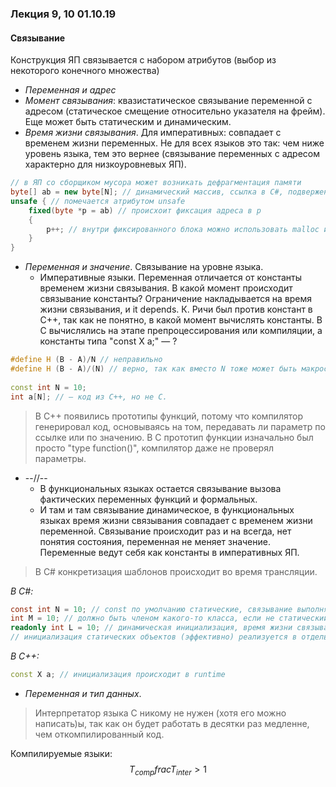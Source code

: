 ### Лекция 9, 10 01.10.19

#### Связывание

Конструкция ЯП связывается с набором атрибутов (выбор из некоторого конечного множества)

* *Переменная и адрес*
* *Момент связывания*: квазистатическое связывание переменной с адресом (статическое смещение относительно указателя на фрейм). Еще может быть статическим и динамическим.
* *Время жизни связывания*. Для императивных: совпадает с временем жизни переменных. Не для всех языков это так: чем ниже уровень языка, тем это вернее (связывание переменных с адресом характерно для низкоуровневых ЯП).

```C# 
// в ЯП со сборщиком мусора может возникать дефрагментация памяти
byte[] ab = new byte[N]; // динамический массив, ссылка в С#, подверженная сборщику мусора и менеджеру памяти
unsafe { // помечается атрибутом unsafe
	fixed(byte *p = ab) // происхоит фиксация адреса в р
	{
		p++; // внутри фиксированного блока можно использовать malloc и т.д., и таким образом можно делать по сути "вставки" из С или С++, убираем сборку мусора.
	}
} 
```

* *Переменная и значение*. Связывание на уровне языка.
     * Императивные языки. Переменная отличается от константы временем жизни связывания. В какой момент происходит связывание константы? Ограничение накладывается на время жизни связывания, и it depends. К. Ричи был против констант в С++, так как не понятно, в какой момент вычислять константы. В С вычислялись на этапе препроцессирования или компиляции, а константы типа "const X a;"  — ? 
     
```C++
#define H (B - A)/N // неправильно
#define H (B - A)/(N) // верно, так как вместо N тоже может быть макрос 
	
const int N = 10;
int a[N]; // — код из С++, но не С.
```

> В С++ появились прототипы функций, потому что компилятор генерировал код, основываясь на том, передавать ли параметр по ссылке или по значению. В С прототип функции изначально был просто "type function()", компилятор даже не проверял параметры.

* --//--<br />
    * В функциональных языках остается связывание вызова фактических переменных функций и формальных.
     * И там и там связывание динамическое, в функциональных языках время жизни связывания совпадает с временем жизни переменной. Связывание происходит раз и на всегда, нет понятия состояния, переменная не меняет значение. Переменные ведут себя как константы в императивных ЯП.

> В С# конкретизация шаблонов происходит во время трансляции.

*В C#:*
```C#
const int N = 10; // const по умолчанию статические, связывание выполняется статически
int M = 10; // должно быть членом какого-то класса, если не статический объект, то инициализация происходит во время выполнения, так как объекты появляются на этом этапе
readonly int L = 10; // динамическая инициализация, время жизни связывания совпадает с временем жизни переменной
// инициализация статических объектов (эффективно) реализуется в отдельном статическом потоке, запускаемые системой времени выполнения
```
*В C++:*
```C++
const X a; // инициализация происходит в runtime
```

* *Переменная и тип данных*. 
> Интерпретатор языка С никому не нужен (хотя его можно написать)ы, так как он будет работать в десятки раз медленне, чем откомпилированный код.

Компилируемые языки: $$T_{comp} frac T_{inter} > 1$$

